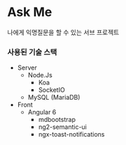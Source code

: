# Ask Me
나에게 익명질문을 할 수 있는 서브 프로젝트

### 사용된 기술 스택
* Server
	* Node.Js
		* Koa
		* SocketIO
	* MySQL (MariaDB)
* Front
	* Angular 6
		* mdbootstrap
		* ng2-semantic-ui
		* ngx-toast-notifications
